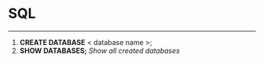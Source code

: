 # SQL
***
1. **CREATE DATABASE** < database name >;
2. **SHOW DATABASES;**
*Show all created databases*
#
